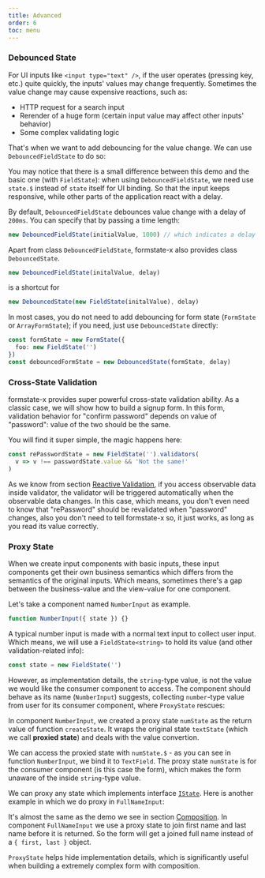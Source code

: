 ```yaml
---
title: Advanced
order: 6
toc: menu
---
```


### Debounced State

For UI inputs like `<input type="text" />`, if the user operates (pressing key, etc.) quite quickly, the inputs' values may change frequently. Sometimes the value change may cause expensive reactions, such as:

* HTTP request for a search input
* Rerender of a huge form (certain input value may affect other inputs' behavior)
* Some complex validating logic

That's when we want to add debouncing for the value change. We can use `DebouncedFieldState` to do so:

<code src="./debounced-field-state.tsx"></code>

You may notice that there is a small difference between this demo and the basic one (with `FieldState`): when using `DebouncedFieldState`, we need use `state.$` instead of `state` itself for UI binding. So that the input keeps responsive, while other parts of the application react with a delay.

By default, `DebouncedFieldState` debounces value change with a delay of `200ms`. You can specify that by passing a time length:

```ts
new DebouncedFieldState(initialValue, 1000) // which indicates a delay of `1s`
```

Apart from class `DebouncedFieldState`, formstate-x also provides class `DebouncedState`.

```ts
new DebouncedFieldState(initalValue, delay)
```

is a shortcut for

```ts
new DebouncedState(new FieldState(initalValue), delay)
```

In most cases, you do not need to add debouncing for form state (`FormState` or `ArrayFormState`); if you need, just use `DebouncedState` directly:

```ts
const formState = new FormState({
  foo: new FieldState('')
})
const debouncedFormState = new DebouncedState(formState, delay)
```

### Cross-State Validation

formstate-x provides super powerful cross-state validation ability. As a classic case, we will show how to build a signup form. In this form, validation behavior for "confirm password" depends on value of "password": value of the two should be the same.

<code src="./password-validation.tsx"></code>

You will find it super simple, the magic happens here:

```ts
const rePasswordState = new FieldState('').validators(
  v => v !== passwordState.value && 'Not the same!'
)
```

As we know from section [Reactive Validation](#TODO), if you access observable data inside validator, the validator will be triggered automatically when the observable data changes. In this case, which means, you don't even need to know that "rePassword" should be revalidated when "password" changes, also you don't need to tell formstate-x so, it just works, as long as you read its value correctly.

### Proxy State

When we create input components with basic inputs, these input components get their own business semantics which differs from the semantics of the original inputs. Which means, sometimes there's a gap between the business-value and the view-value for one component.

Let's take a component named `NumberInput` as example.

```ts
function NumberInput({ state }) {}
```

A typical number input is made with a normal text input to collect user input. Which means, we will use a `FieldState<string>` to hold its value (and other validation-related info):

```ts
const state = new FieldState('')
```

However, as implementation details, the `string`-type value, is not the value we would like the consumer component to access. The component should behave as its name (`NumberInput`) suggests, collecting `number`-type value from user for its consumer component, where `ProxyState` rescues:

<code src="./number-input"></code>

In component `NumberInput`, we created a proxy state `numState` as the return value of function `createState`. It wraps the original state `textState` (which we call **proxied state**) and deals with the value convertion.

We can access the proxied state with `numState.$` - as you can see in function `NumberInput`, we bind it to `TextField`. The proxy state `numState` is for the consumer component (is this case the form), which makes the form unaware of the inside `string`-type value.

We can proxy any state which implements interface [`IState`](#TODO). Here is another example in which we do proxy in `FullNameInput`:

<code src="./full-name-input"></code>

It's almost the same as the demo we see in section [Composition](#TODO). In component `FullNameInput` we use a proxy state to join first name and last name before it is returned. So the form will get a joined full name instead of a `{ first, last }` object.

`ProxyState` helps hide implementation details, which is significantly useful when building a extremely complex form with composition.
